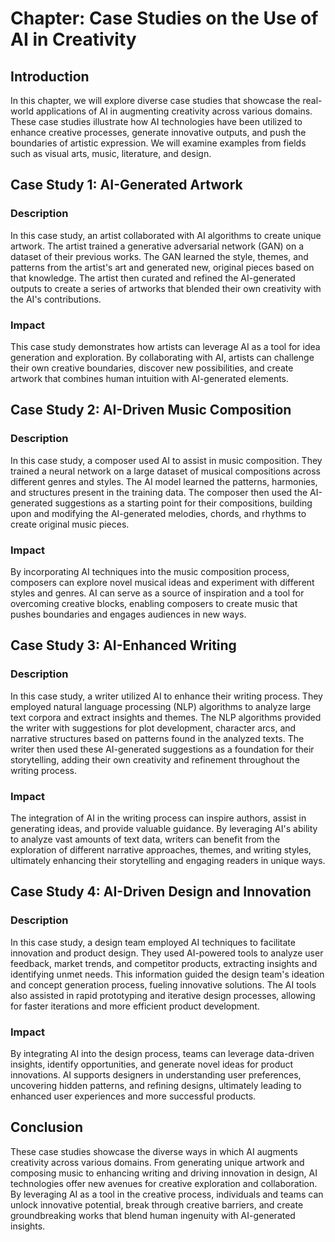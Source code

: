 Chapter: Case Studies on the Use of AI in Creativity
====================================================

Introduction
------------

In this chapter, we will explore diverse case studies that showcase the real-world applications of AI in augmenting creativity across various domains. These case studies illustrate how AI technologies have been utilized to enhance creative processes, generate innovative outputs, and push the boundaries of artistic expression. We will examine examples from fields such as visual arts, music, literature, and design.

Case Study 1: AI-Generated Artwork
----------------------------------

### Description

In this case study, an artist collaborated with AI algorithms to create unique artwork. The artist trained a generative adversarial network (GAN) on a dataset of their previous works. The GAN learned the style, themes, and patterns from the artist's art and generated new, original pieces based on that knowledge. The artist then curated and refined the AI-generated outputs to create a series of artworks that blended their own creativity with the AI's contributions.

### Impact

This case study demonstrates how artists can leverage AI as a tool for idea generation and exploration. By collaborating with AI, artists can challenge their own creative boundaries, discover new possibilities, and create artwork that combines human intuition with AI-generated elements.

Case Study 2: AI-Driven Music Composition
-----------------------------------------

### Description

In this case study, a composer used AI to assist in music composition. They trained a neural network on a large dataset of musical compositions across different genres and styles. The AI model learned the patterns, harmonies, and structures present in the training data. The composer then used the AI-generated suggestions as a starting point for their compositions, building upon and modifying the AI-generated melodies, chords, and rhythms to create original music pieces.

### Impact

By incorporating AI techniques into the music composition process, composers can explore novel musical ideas and experiment with different styles and genres. AI can serve as a source of inspiration and a tool for overcoming creative blocks, enabling composers to create music that pushes boundaries and engages audiences in new ways.

Case Study 3: AI-Enhanced Writing
---------------------------------

### Description

In this case study, a writer utilized AI to enhance their writing process. They employed natural language processing (NLP) algorithms to analyze large text corpora and extract insights and themes. The NLP algorithms provided the writer with suggestions for plot development, character arcs, and narrative structures based on patterns found in the analyzed texts. The writer then used these AI-generated suggestions as a foundation for their storytelling, adding their own creativity and refinement throughout the writing process.

### Impact

The integration of AI in the writing process can inspire authors, assist in generating ideas, and provide valuable guidance. By leveraging AI's ability to analyze vast amounts of text data, writers can benefit from the exploration of different narrative approaches, themes, and writing styles, ultimately enhancing their storytelling and engaging readers in unique ways.

Case Study 4: AI-Driven Design and Innovation
---------------------------------------------

### Description

In this case study, a design team employed AI techniques to facilitate innovation and product design. They used AI-powered tools to analyze user feedback, market trends, and competitor products, extracting insights and identifying unmet needs. This information guided the design team's ideation and concept generation process, fueling innovative solutions. The AI tools also assisted in rapid prototyping and iterative design processes, allowing for faster iterations and more efficient product development.

### Impact

By integrating AI into the design process, teams can leverage data-driven insights, identify opportunities, and generate novel ideas for product innovations. AI supports designers in understanding user preferences, uncovering hidden patterns, and refining designs, ultimately leading to enhanced user experiences and more successful products.

Conclusion
----------

These case studies showcase the diverse ways in which AI augments creativity across various domains. From generating unique artwork and composing music to enhancing writing and driving innovation in design, AI technologies offer new avenues for creative exploration and collaboration. By leveraging AI as a tool in the creative process, individuals and teams can unlock innovative potential, break through creative barriers, and create groundbreaking works that blend human ingenuity with AI-generated insights.
